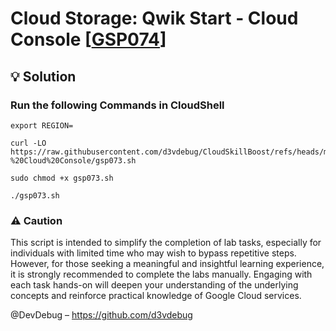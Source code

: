 # Cloud Storage: Qwik Start - Cloud Console [[GSP074](https://www.cloudskillsboost.google/course_templates/637/labs/526669)]

## 💡 Solution 

### Run the following Commands in CloudShell

```
export REGION=
```
```
curl -LO https://raw.githubusercontent.com/d3vdebug/CloudSkillBoost/refs/heads/main/Set%20Up%20an%20App%20Dev%20Environment%20on%20Google%20Cloud/Cloud%20Storage%3A%20Qwik%20Start%20-%20Cloud%20Console/gsp073.sh

sudo chmod +x gsp073.sh

./gsp073.sh
```

<h3>⚠ Caution </h3> 
<p> This script is intended to simplify the completion of lab tasks, especially for individuals with limited time who may wish to bypass repetitive steps. However, for those seeking a meaningful and insightful learning experience, it is strongly recommended to complete the labs manually. Engaging with each task hands-on will deepen your understanding of the underlying concepts and reinforce practical knowledge of Google Cloud services.</p>

@DevDebug – https://github.com/d3vdebug

